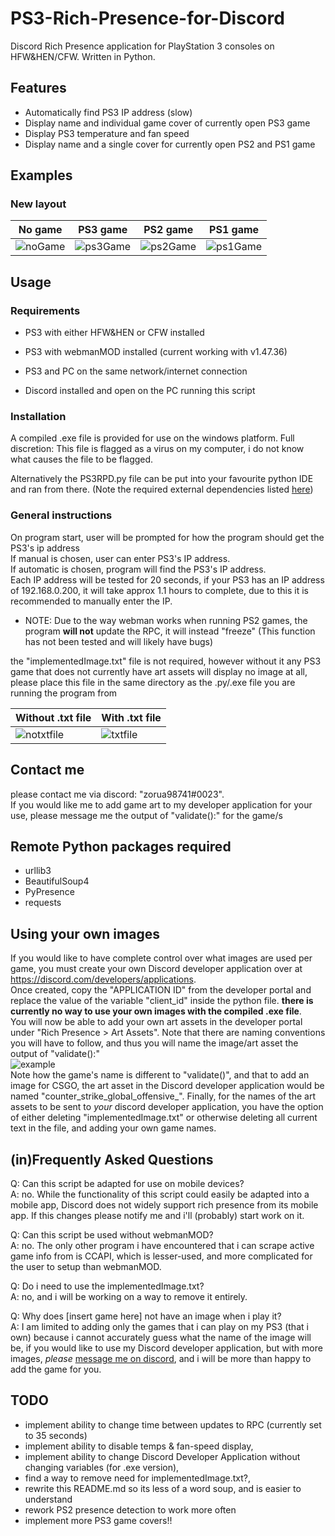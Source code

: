 # PS3-Rich-Presence-for-Discord
 
Discord Rich Presence application for PlayStation 3 consoles on HFW&HEN/CFW. 
Written in Python.

## Features
* Automatically find PS3 IP address (slow)
* Display name and individual game cover of currently open PS3 game
* Display PS3 temperature and fan speed
* Display name and a single cover for currently open PS2 and PS1 game
 
## Examples
<!-- ### Old layout
 No game 	| 	PS3 game 	|	PS2 game 	|	PS1 game 	|
 -----------|---------------|---------------|---------------|
 ![noGame](https://imgur.com/gdAaT1F.png) | ![ps3Game](https://imgur.com/ZD1BF70.png) | ![ps2Game](https://imgur.com/n7o0msJ.png) | ![ps1Game](https://imgur.com/CYlTcm6.png)
-->
### New layout
 No game 	| 	PS3 game 	|	PS2 game 	|	PS1 game 	|
 -----------|---------------|---------------|---------------|
 ![noGame](https://i.imgur.com/lw1vMGz.png) | ![ps3Game](https://i.imgur.com/aQxcbQG.png) | ![ps2Game](https://i.imgur.com/Z5vYdog.png) | ![ps1Game](https://i.imgur.com/7qfsisz.png) |
 
## Usage

### Requirements
* PS3 with either HFW&HEN or CFW installed

* PS3 with webmanMOD installed (current working with v1.47.36)

* PS3 and PC on the same network/internet connection

* Discord installed and open on the PC running this script

### Installation
A compiled .exe file is provided for use on the windows platform. 
Full discretion: This file is flagged as a virus on my computer, i do not know what causes the file to be flagged.

Alternatively the PS3RPD.py file can be put into your favourite python IDE and ran from there. (Note the required external dependencies listed [here](https://github.com/zorua98741/PS3-Rich-Presence-for-Discord#remote-python-packages-required))

### General instructions
On program start, user will be prompted for how the program should get the PS3's ip address <br>
If manual is chosen, user can enter PS3's IP address. <br>
If automatic is chosen, program will find the PS3's IP address. <br>
Each IP address will be tested for 20 seconds, if your PS3 has an IP address of 192.168.0.200, it will take approx 1.1 hours to complete, due to this it is recommended to manually enter the IP. <br>

* NOTE: Due to the way webman works when running PS2 games, the program __will not__ update the RPC, it will instead "freeze" (This function has not been tested and will likely have bugs)

the "implementedImage.txt" file is not required, however without it any PS3 game that does not currently have art assets will display no image at all,
please place this file in the same directory as the .py/.exe file you are running the program from

 Without .txt file 	| With .txt file |
 -------------------|----------------|
 ![notxtfile](https://imgur.com/xrkHBgC.png) | ![txtfile](https://imgur.com/LQKekql.png)

## Contact me
please contact me via discord: "zorua98741#0023". <br>
If you would like me to add game art to my developer application for your use, please message me the output of "validate():" for the game/s

## Remote Python packages required
* urllib3
* BeautifulSoup4
* PyPresence
* requests

## Using your own images
If you would like to have complete control over what images are used per game, you must create your own Discord developer application over at https://discord.com/developers/applications. <br>
Once created, copy the "APPLICATION ID" from the developer portal and replace the value of the variable "client_id" inside the python file. **there is currently no way to use your own images with the compiled .exe file**. <br>
You will now be able to add your own art assets in the developer portal under "Rich Presence > Art Assets". Note that there are naming conventions you will have to follow, and thus you will name the image/art asset the output of "validate():" <br>
 ![example](https://imgur.com/QUZ6GTq.png) <br>
Note how the game's name is different to "validate()", and that to add an image for CSGO, the art asset in the Discord developer application would be named "counter_strike_global_offensive_".
Finally, for the names of the art assets to be sent to *your* discord developer application, you have the option of either deleting "implementedImage.txt" or otherwise deleting all current text in the file, and adding your own game names.

## (in)Frequently Asked Questions
Q: Can this script be adapted for use on mobile devices? <br>
A: no. While the functionality of this script could easily be adapted into a mobile app, Discord does not widely support rich presence from its mobile app. If this changes please notify me and i'll (probably) start work on it.

Q: Can this script be used without webmanMOD? <br>
A: no. The only other program i have encountered that i can scrape active game info from is CCAPI, which is lesser-used, and more complicated for the user to setup than webmanMOD.

Q: Do i need to use the implementedImage.txt? <br>
A: no, and i will be working on a way to remove it entirely.

Q: Why does [insert game here] not have an image when i play it? <br>
A: I am limited to adding only the games that i can play on my PS3 (that i own) because i cannot accurately guess what the name of the image will be, if you would like to use my Discord developer application, but with more images,
*please* [message me on discord](https://github.com/zorua98741/PS3-Rich-Presence-for-Discord#contact-me), and i will be more than happy to add the game for you.

## TODO
* implement ability to change time between updates to RPC (currently set to 35 seconds)
* implement ability to disable temps & fan-speed display,
* implement ability to change Discord Developer Application without changing variables (for .exe version),
* find a way to remove need for implementedImage.txt?,
* rewrite this README.md so its less of a word soup, and is easier to understand
* rework PS2 presence detection to work more often
* implement more PS3 game covers!!
